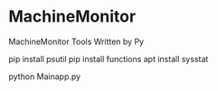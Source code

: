 # MachineMonitor
MachineMonitor Tools Written by Py

pip install psutil
pip install functions
apt install sysstat

python Mainapp.py <inet card ID>
